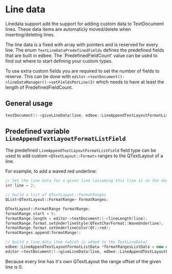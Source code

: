 # Line data

Linedata support add the support for adding custom data to TextDocument lines.
These data items are automaticly moved/delete when inserting/deleting lines.

The line data is a fixed with array with pointers and is reserved for every line.
The enum `TextLineDataPredefinedFields` defines the predefined fields that are built in edbee.
The `PredefinedFieldCount' value can be used to find out where to start defining your custom types.

To use extra custom fields you are required to set the number of fields to reserve.
This can be done with `editor->textDocument()->lineDataManager()->setFieldsPerLine(3)`
which needs to have at least the length of PredefinedFieldCount.


## General usage

```cpp
textDocument()->giveLineData(line, edbee::LineAppendTextLayoutFormatListField, data);
```

## Predefined variable `LineAppendTextLayoutFormatListField`

The predefined `LineAppendTextLayoutFormatListField` field type can be used to
add custom `<QTextLayout::Format>` ranges to the QTextLayout of a line.

For example, to add a waved red underline:

```cpp
// Set the line data for a given line (assuming this line is in the document!!)
int line = 2;

// build a list of QTextLayout::FormatRanges
QList<QTextLayout::FormatRange> formatRanges;

QTextLayout::FormatRange formatRange;
formatRange.start = 0;
formatRange.length = editor->textDocument()->lineLength(line);
formatRange.format.setUnderlineStyle(QTextCharFormat::WaveUnderline);
formatRange.format.setUnderlineColor(Qt::red);
formatRanges.append(formatRange);

// build a line data item (which is added to the TextLineData)
edbee::LineAppendTextLayoutFormatListData *formatRangesListData = new edbee::LineAppendTextLayoutFormatListData(formatRanges);
editor->textDocument()->giveLineData(line, edbee::LineAppendTextLayoutFormatListField, formatRangesListData);
```

Because every line has it's own QTextLayout the range offset of the given line is 0.



